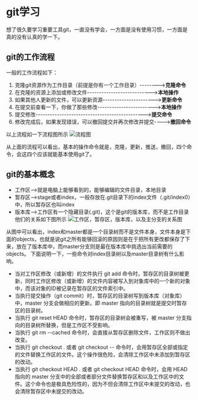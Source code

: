 # git学习
想了很久要学习重要工具git，一直没有学会，一方面是没有使用习惯，一方面是真的没有认真的学一下。
## git的工作流程
一般的工作流程如下：
1. 克隆git资源作为工作目录（前提是你有一个工作目录）-------->**克隆命令**
2. 在克隆的资源上添加或修改文件--------------------------->**本地操作**
3. 如果其他人更新的文件，可以更新资源---------------------->**更新命令**
4. 在提交前查看一下，你做了那些修改------------------------>**本地操作**
5. 提交修改---------------------------------------------->**提交命令**
6. 修改完成后，如果发现错误，可以撤回提交并再次修改并提交---->**撤回命令**

以上流程如一下流程图所示
![流程图](https://www.runoob.com/wp-content/uploads/2015/02/git-process.png "git流程图")

从上面的流程可以看出，基本的操作命令就是，克隆，更新，推送，撤回，四个命令，会这四个应该就能基本使用git了。

## git的基本概念
- 工作区-->就是电脑上能够看到的，能够编辑的文件目录，本地目录
- 暂存区-->stage或者index，一般存放在.git目录下的index文件（.git/index0）中，所以暂存区也叫index
- 版本库-->工作区有一个隐藏目录(.git)，这个是git的版本库，而不是工作目录
他们的关系如下图所示
![工作区，暂存区，版本库，以及主分支的关系图](https://www.runoob.com/wp-content/uploads/2015/02/1352126739_7909.jpg "工作区，暂存区，版本库，以及主分支的关系图")

从图中可以看出，index和master都是一个目录树而不是文件本身，文件本身是下面的objects，也就是说git之所有能够回滚的原因则是在于把所有更改都保存了下来，放在了版本库中，而master分支则是最在版本库中挑选出当前需要的objects。
下面说明一下，一些命令对index目录树以及master目录树有什么影响。

- 当对工作区修改（或新增）的文件执行 git add 命令时，暂存区的目录树被更新，同时工作区修改（或新增）的文件内容被写入到对象库中的一个新的对象中，而该对象的ID被记录在暂存区的文件索引中。
- 当执行提交操作（git commit）时，暂存区的目录树写到版本库（对象库）中，master 分支会做相应的更新。即 master 指向的目录树就是提交时暂存区的目录树。
- 当执行 git reset HEAD 命令时，暂存区的目录树会被重写，被 master 分支指向的目录树所替换，但是工作区不受影响。
- 当执行 git rm --cached <file> 命令时，会直接从暂存区删除文件，工作区则不做出改变。
- 当执行 git checkout . 或者 git checkout -- <file> 命令时，会用暂存区全部或指定的文件替换工作区的文件。这个操作很危险，会清除工作区中未添加到暂存区的改动。
- 当执行 git checkout HEAD . 或者 git checkout HEAD <file> 命令时，会用 HEAD 指向的 master 分支中的全部或者部分文件替换暂存区和以及工作区中的文件。这个命令也是极具危险性的，因为不但会清除工作区中未提交的改动，也会清除暂存区中未提交的改动。

